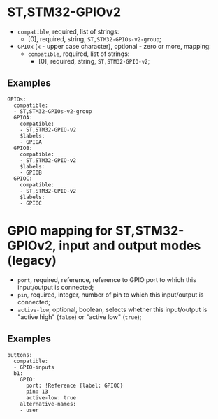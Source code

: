 ST,STM32-GPIOv2
===============

- `compatible`, required, list of strings:
  - [0], required, string, `ST,STM32-GPIOs-v2-group`;
- `GPIOx` (`x` - upper case character), optional - zero or more, mapping:
  - `compatible`, required, list of strings:
    - [0], required, string, `ST,STM32-GPIO-v2`;

Examples
--------

```
GPIOs:
  compatible:
  - ST,STM32-GPIOs-v2-group
  GPIOA:
    compatible:
    - ST,STM32-GPIO-v2
    $labels:
    - GPIOA
  GPIOB:
    compatible:
    - ST,STM32-GPIO-v2
    $labels:
    - GPIOB
  GPIOC:
    compatible:
    - ST,STM32-GPIO-v2
    $labels:
    - GPIOC
```

GPIO mapping for ST,STM32-GPIOv2, input and output modes (legacy)
=================================================================

- `port`, required, reference, reference to GPIO port to which this input/output is connected;
- `pin`, required, integer, number of pin to which this input/output is connected;
- `active-low`, optional, boolean, selects whether this input/output is "active high" (`false`) or "active low"
(`true`);

Examples
--------

```
buttons:
  compatible:
  - GPIO-inputs
  b1:
    GPIO:
      port: !Reference {label: GPIOC}
      pin: 13
      active-low: true
    alternative-names:
    - user
```
